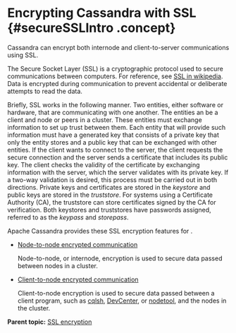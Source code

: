 # Encrypting Cassandra with SSL {#secureSSLIntro .concept}

Cassandra can encrypt both internode and client-to-server communications using SSL.

The Secure Socket Layer \(SSL\) is a cryptographic protocol used to secure communications between computers. For reference, see [SSL in wikipedia](https://en.wikipedia.org/wiki/Transport_Layer_Security). Data is encrypted during communication to prevent accidental or deliberate attempts to read the data.

Briefly, SSL works in the following manner. Two entities, either software or hardware, that are communicating with one another. The entities an be a client and node or peers in a cluster. These entities must exchange information to set up trust between them. Each entity that will provide such information must have a generated key that consists of a private key that only the entity stores and a public key that can be exchanged with other entities. If the client wants to connect to the server, the client requests the secure connection and the server sends a certificate that includes its public key. The client checks the validity of the certificate by exchanging information with the server, which the server validates with its private key. If a two-way validation is desired, this process must be carried out in both directions. Private keys and certificates are stored in the *keystore* and public keys are stored in the *truststore*. For systems using a Certificate Authority \(CA\), the truststore can store certificates signed by the CA for verification. Both keystores and truststores have passwords assigned, referred to as the *keypass* and *storepass*.

Apache Cassandra provides these SSL encryption features for .

-   [Node-to-node encrypted communication](secureSSLNodeToNode.md)

    Node-to-node, or internode, encryption is used to secure data passed between nodes in a cluster.

-   [Client-to-node encrypted communication](secureSSLClientToNode.md)

    Client-to-node encryption is used to secure data passed between a client program, such as [cqlsh](secureCqlshSSL.md), [DevCenter](/en/archived/developer/devcenter/doc/devcenter/connecingClusterSsl.html), or [nodetool](secureNodetoolSSL.md), and the nodes in the cluster.


**Parent topic:** [SSL encryption](../../cassandra/configuration/secureSSLEncryptTOC.md)

